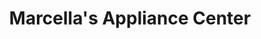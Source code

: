 ---
title: "Marcella's Appliance Center"
url: /schenectady/marcellas-appliance-center/
shop: Haushaltsgeräte
---